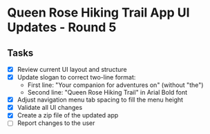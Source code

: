 # Queen Rose Hiking Trail App UI Updates - Round 5

## Tasks
- [x] Review current UI layout and structure
- [x] Update slogan to correct two-line format:
  - First line: "Your companion for adventures on" (without "the")
  - Second line: "Queen Rose Hiking Trail" in Arial Bold font
- [x] Adjust navigation menu tab spacing to fill the menu height
- [x] Validate all UI changes
- [x] Create a zip file of the updated app
- [ ] Report changes to the user
